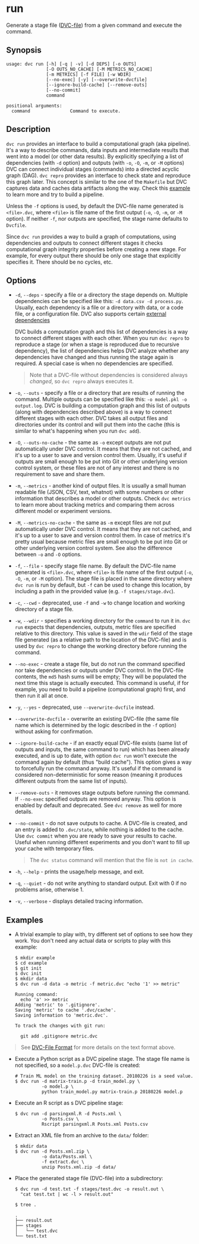 # run

Generate a stage file ([DVC-file](/doc/user-guide/dvc-file-format)) from a given
command and execute the command.

## Synopsis

```usage
usage: dvc run [-h] [-q | -v] [-d DEPS] [-o OUTS]
               [-O OUTS_NO_CACHE] [-M METRICS_NO_CACHE]
               [-m METRICS] [-f FILE] [-w WDIR]
               [--no-exec] [-y] [--overwrite-dvcfile]
               [--ignore-build-cache] [--remove-outs]
               [--no-commit]
               command

positional arguments:
  command               Command to execute.
```

## Description

`dvc run` provides an interface to build a computational graph (aka pipeline).
It's a way to describe commands, data inputs and intermediate results that went
into a model (or other data results). By explicitly specifying a list of
dependencies (with `-d` option) and outputs (with `-o`, `-O`, `-m`, or `-M`
options) DVC can connect individual stages (commands) into a directed acyclic
graph (DAG). `dvc repro` provides an interface to check state and reproduce this
graph later. This concept is similar to the one of the `Makefile` but DVC
captures data and caches data artifacts along the way. Check this
[example](/doc/get-started/example-pipeline) to learn more and try to build a
pipeline.

Unless the `-f` options is used, by default the DVC-file name generated is
`<file>.dvc`, where `<file>` is file name of the first output (`-o`, `-O`, `-m`,
or `-M` option). If neither `-f`, nor outputs are specified, the stage name
defaults to `Dvcfile`.

Since `dvc run` provides a way to build a graph of computations, using
dependencies and outputs to connect different stages it checks computational
graph integrity properties before creating a new stage. For example, for every
output there should be only one stage that explicitly specifies it. There should
be no cycles, etc.

## Options

- `-d`, `--deps` - specify a file or a directory the stage depends on. Multiple
  dependencies can be specified like this: `-d data.csv -d process.py`. Usually,
  each dependency is a file or a directory with data, or a code file, or a
  configuration file. DVC also supports certain
  [external dependencies](/doc/user-guide/external-dependencies)

  DVC builds a computation graph and this list of dependencies is a way to
  connect different stages with each other. When you run `dvc repro` to
  reproduce a stage (or when a stage is reproduced due to recursive dependency),
  the list of dependencies helps DVC analyze whether any dependencies have
  changed and thus running the stage again is required. A special case is when
  no dependencies are specified.

  > Note that a DVC-file without dependencies is considered always _changed_, so
  > `dvc repro` always executes it.

- `-o`, `--outs` - specify a file or a directory that are results of running the
  command. Multiple outputs can be specified like this:
  `-o model.pkl -o output.log`. DVC is building a computation graph and this
  list of outputs (along with dependencies described above) is a way to connect
  different stages with each other. DVC takes all output files and directories
  under its control and will put them into the cache (this is similar to what's
  happening when you run `dvc add`).

- `-O`, `--outs-no-cache` - the same as `-o` except outputs are not put
  automatically under DVC control. It means that they are not cached, and it's
  up to a user to save and version control them. Usually, it's useful if outputs
  are small enough to be put into Git or other underlying version control
  system, or these files are not of any interest and there is no requirement to
  save and share them.

- `-m`, `--metrics` - another kind of output files. It is usually a small human
  readable file (JSON, CSV, text, whatnot) with some numbers or other
  information that describes a model or other outputs. Check `dvc metrics` to
  learn more about tracking metrics and comparing them across different model or
  experiment versions.

- `-M`, `--metrics-no-cache` - the same as `-m` except files are not put
  automatically under DVC control. It means that they are not cached, and it's
  up to a user to save and version control them. In case of metrics it's pretty
  usual because metric files are small enough to be put into Git or other
  underlying version control system. See also the difference between `-o` and
  `-O` options.

- `-f`, `--file` - specify stage file name. By default the DVC-file name
  generated is `<file>.dvc`, where `<file>` is file name of the first output
  (`-o`, `-O`, `-m`, or `-M` option). The stage file is placed in the same
  directory where `dvc run` is run by default, but `-f` can be used to change
  this location, by including a path in the provided value (e.g.
  `-f stages/stage.dvc`).

- `-c`, `--cwd` - deprecated, use `-f` and `-w` to change location and working
  directory of a stage file.

- `-w`, `--wdir` - specifies a working directory for the `command` to run it in.
  `dvc run` expects that dependencies, outputs, metric files are specified
  relative to this directory. This value is saved in the `wdir` field of the
  stage file generated (as a relative path to the location of the DVC-file) and
  is used by `dvc repro` to change the working directory before running the
  command.

- `--no-exec` - create a stage file, but do not run the command specified nor
  take dependencies or outputs under DVC control. In the DVC-file contents, the
  `md5` hash sums will be empty; They will be populated the next time this stage
  is actually executed. This command is useful, if for example, you need to
  build a pipeline (computational graph) first, and then run it all at once.

- `-y`, `--yes` - deprecated, use `--overwrite-dvcfile` instead.

- `--overwrite-dvcfile` - overwrite an existing DVC-file (the same file name
  which is determined by the logic described in the `-f` option) without asking
  for confirmation.

- `--ignore-build-cache` - if an exactly equal DVC-file exists (same list of
  outputs and inputs, the same command to run) which has been already executed,
  and is up to date, with option `dvc run` won't execute the command again by
  default (thus "build cache"). This option gives a way to forcefully run the
  command anyway. It's useful if the command is considered non-deterministic for
  some reason (meaning it produces different outputs from the same list of
  inputs).

- `--remove-outs` - it removes stage outputs before running the command. If
  `--no-exec` specified outputs are removed anyway. This option is enabled by
  default and deprecated. See `dvc remove` as well for more details.

- `--no-commit` - do not save outputs to cache. A DVC-file is created, and an
  entry is added to `.dvc/state`, while nothing is added to the cache. Use
  `dvc commit` when you are ready to save your results to cache. Useful when
  running different experiments and you don't want to fill up your cache with
  temporary files.

  > The `dvc status` command will mention that the file is `not in cache`.

- `-h`, `--help` - prints the usage/help message, and exit.

- `-q`, `--quiet` - do not write anything to standard output. Exit with 0 if no
  problems arise, otherwise 1.

- `-v`, `--verbose` - displays detailed tracing information.

## Examples

- A trivial example to play with, try different set of options to see how they
  work. You don't need any actual data or scripts to play with this example:

  ```dvc
  $ mkdir example
  $ cd example
  $ git init
  $ dvc init
  $ mkdir data
  $ dvc run -d data -o metric -f metric.dvc "echo '1' >> metric"

  Running command:
    echo 'a' >> metric
  Adding 'metric' to '.gitignore'.
  Saving 'metric' to cache '.dvc/cache'.
  Saving information to 'metric.dvc'.

  To track the changes with git run:

    git add .gitignore metric.dvc
  ```

> See [DVC-File Format](/doc/user-guide/dvc-file-format) for more details on the
> text format above.

- Execute a Python script as a DVC pipeline stage. The stage file name is not
  specified, so a `model.p.dvc` DVC-file is created:

  ```dvc
  # Train ML model on the training dataset. 20180226 is a seed value.
  $ dvc run -d matrix-train.p -d train_model.py \
            -o model.p \
            python train_model.py matrix-train.p 20180226 model.p
  ```

- Execute an R script as s DVC pipeline stage:

  ```dvc
  $ dvc run -d parsingxml.R -d Posts.xml \
            -o Posts.csv \
            Rscript parsingxml.R Posts.xml Posts.csv
  ```

- Extract an XML file from an archive to the `data/` folder:

  ```dvc
  $ mkdir data
  $ dvc run -d Posts.xml.zip \
            -o data/Posts.xml \
            -f extract.dvc \
            unzip Posts.xml.zip -d data/
  ```

- Place the generated stage file (DVC-file) into a subdirectory:

  ```dvc
  $ dvc run -d test.txt -f stages/test.dvc -o result.out \
    "cat test.txt | wc -l > result.out"

  $ tree .

  .
  ├── result.out
  ├── stages
  │   └── test.dvc
  └── test.txt
  ```
